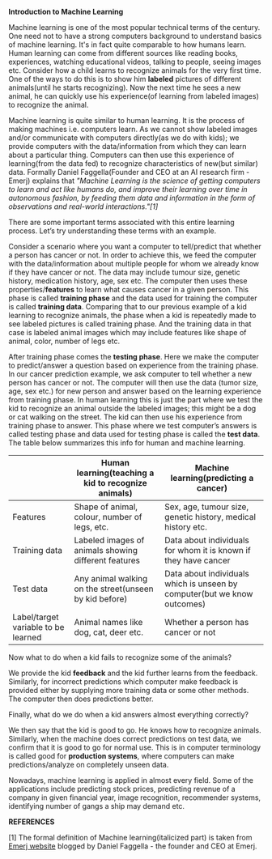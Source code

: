 **Introduction to Machine Learning**

Machine learning is one of the most popular technical terms of the century. One need not to have a strong computers background to understand basics of machine learning. It's in fact quite comparable to how humans learn. Human learning can come from different sources like reading books, experiences, watching educational videos, talking to people, seeing images etc. Consider how a child learns to recognize animals for the very first time. One of the ways to do this is to show him **labeled** pictures of different animals(until he starts recognizing). Now the next time he sees a new animal, he can quickly use his experience(of learning from labeled images) to recognize the animal. 

Machine learning is quite similar to human learning. It is the process of making machines i.e. computers learn. As we cannot show labeled images and/or communicate with computers directly(as we do with kids); we provide computers with the data/information from which they can learn about a particular thing. Computers can then use this experience of learning(from the data fed) to recognize characteristics of new(but similar) data. Formally Daniel Faggella(Founder and CEO at an AI research firm - Emerj) explains that *"Machine Learning is the science of getting computers to learn and act like humans do, and improve their learning over time in autonomous fashion, by feeding them data and information in the form of observations and real-world interactions."[1]* 


There are some important terms associated with this entire learning process. Let’s try understanding these terms with an example. 


Consider a scenario where you want a computer to tell/predict that whether a person has cancer or not. In order to achieve this, we feed the computer with the data/information about multiple people for whom we already know if they have cancer or not. The data may include tumour size, genetic history, medication history, age, sex etc. The computer then uses these properties/**features** to learn what causes cancer in a given person. This phase is called **training phase** and the data used for training the computer is called **training data**. Comparing that to our previous example of a kid learning to recognize animals, the phase when a kid is repeatedly made to see labeled pictures is called training phase. And the training data in that case is labeled animal images which may include features like shape of animal, color, number of legs etc.

After training phase comes the **testing phase**. Here we make the computer to predict/answer a question based on experience from the training phase. In our cancer prediction example, we ask computer to tell whether a new person has cancer or not. The computer will then use the data (tumor size, age, sex etc.) for new person and answer based on the learning experience from training phase. In human learning this is just the part where we test the kid to recognize an animal  outside the labeled images; this might be a dog or cat walking on the street. The kid can then use his experience from training phase to answer. This phase where we test computer’s answers is called testing phase and data used for testing phase is called the **test data**. The table below summarizes this info for human and machine learning. 

|               | Human learning(teaching a kid to recognize animals)    | Machine learning(predicting a cancer)                      |
|---------------|--------------------------------------------------------|------------------------------------------------------------|
| Features      | Shape of animal, colour, number of legs, etc.          | Sex, age, tumour size, genetic history, medical history etc.   |
| Training data | Labeled images of animals showing different features   | Data about individuals for whom it is known if they have cancer |
| Test data     | Any animal walking on the street(unseen by kid before) | Data about individuals which is unseen by computer(but we know outcomes)           |
| Label/target variable to be learned    | Animal names like dog, cat, deer etc. | Whether a person has cancer or not |




Now what to do when a kid fails to recognize some of the animals? 

We provide the kid **feedback** and the kid further learns from the feedback. Similarly, for incorrect predictions which computer make feedback is provided either by supplying more training data or some other methods. The computer then does predictions better. 


Finally, what do we do when a kid answers almost everything correctly? 

We then say that the kid is good to go. He knows how to recognize animals. Similarly, when the machine does correct predictions on test data, we confirm that it is good to go for normal use. This is in computer terminology is called good for **production systems**, where computers can make predictions/analyze on completely unseen data.

Nowadays, machine learning is applied in almost every field. Some of the applications include predicting stock prices, predicting revenue of a company in given financial year, image recognition, recommender systems, identifying number of gangs a ship may demand etc. 

**REFERENCES**

[1] The formal definition of Machine learning(italicized part) is taken from [Emerj website](https://emerj.com/ai-glossary-terms/what-is-machine-learning/) blogged by Daniel Faggella - the founder and CEO at Emerj.
